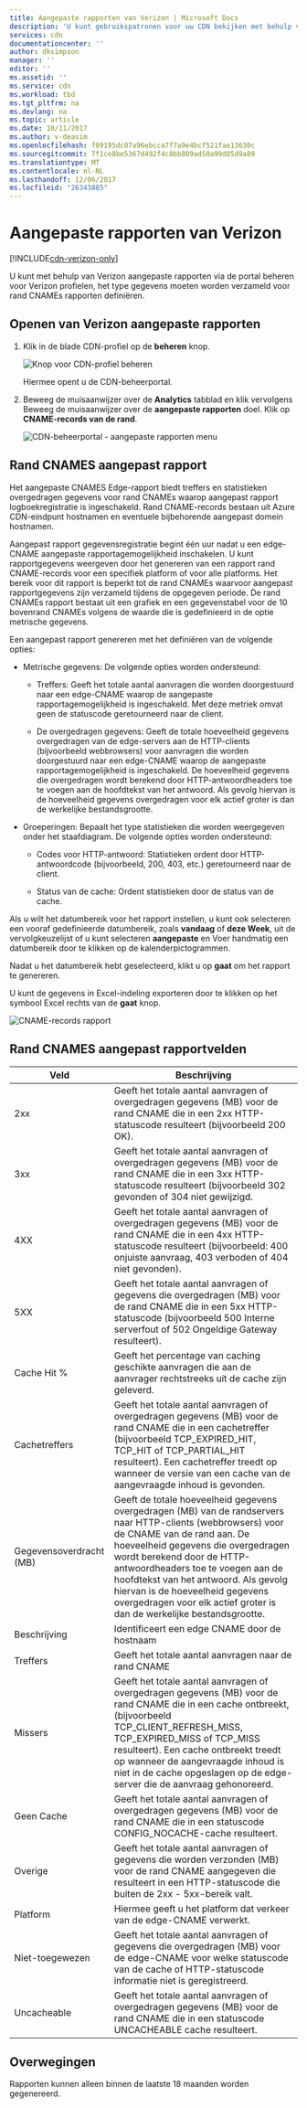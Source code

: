 ```yaml
---
title: Aangepaste rapporten van Verizon | Microsoft Docs
description: 'U kunt gebruikspatronen voor uw CDN bekijken met behulp van de volgende rapporten: bandbreedte, de hoeveelheid overgedragen gegevens, treffers, Cache statussen, Cache Hit Ratio, IPV4/IPV6-gegevens overgebracht.'
services: cdn
documentationcenter: ''
author: dksimpson
manager: ''
editor: ''
ms.assetid: ''
ms.service: cdn
ms.workload: tbd
ms.tgt_pltfrm: na
ms.devlang: na
ms.topic: article
ms.date: 10/11/2017
ms.author: v-deasim
ms.openlocfilehash: f09195dc07a96ebcca7f7a9e4bcf521fae13630c
ms.sourcegitcommit: 7f1ce8be5367d492f4c8bb889ad50a99d85d9a89
ms.translationtype: MT
ms.contentlocale: nl-NL
ms.lasthandoff: 12/06/2017
ms.locfileid: "26343885"
---
```

# <a name="custom-reports-from-verizon"></a>Aangepaste rapporten van Verizon

[!INCLUDE[cdn-verizon-only](../../includes/cdn-verizon-only.md)]

U kunt met behulp van Verizon aangepaste rapporten via de portal beheren voor Verizon profielen, het type gegevens moeten worden verzameld voor rand CNAMEs rapporten definiëren.


## <a name="accessing-verizon-custom-reports"></a>Openen van Verizon aangepaste rapporten
1. Klik in de blade CDN-profiel op de **beheren** knop.
   
    ![Knop voor CDN-profiel beheren](./media/cdn-reports/cdn-manage-btn.png)
   
    Hiermee opent u de CDN-beheerportal.
2. Beweeg de muisaanwijzer over de **Analytics** tabblad en klik vervolgens Beweeg de muisaanwijzer over de **aangepaste rapporten** doel. Klik op **CNAME-records van de rand**.
   
    ![CDN-beheerportal - aangepaste rapporten menu](./media/cdn-reports/cdn-custom-reports.png)

## <a name="edge-cnames-custom-report"></a>Rand CNAMES aangepast rapport
Het aangepaste CNAMES Edge-rapport biedt treffers en statistieken overgedragen gegevens voor rand CNAMEs waarop aangepast rapport logboekregistratie is ingeschakeld. Rand CNAME-records bestaan uit Azure CDN-eindpunt hostnamen en eventuele bijbehorende aangepast domein hostnamen. 

Aangepast rapport gegevensregistratie begint één uur nadat u een edge-CNAME aangepaste rapportagemogelijkheid inschakelen. U kunt rapportgegevens weergeven door het genereren van een rapport rand CNAME-records voor een specifiek platform of voor alle platforms. Het bereik voor dit rapport is beperkt tot de rand CNAMEs waarvoor aangepast rapportgegevens zijn verzameld tijdens de opgegeven periode. De rand CNAMEs rapport bestaat uit een grafiek en een gegevenstabel voor de 10 bovenrand CNAMEs volgens de waarde die is gedefinieerd in de optie metrische gegevens. 

Een aangepast rapport genereren met het definiëren van de volgende opties:

- Metrische gegevens: De volgende opties worden ondersteund:

   - Treffers: Geeft het totale aantal aanvragen die worden doorgestuurd naar een edge-CNAME waarop de aangepaste rapportagemogelijkheid is ingeschakeld. Met deze metriek omvat geen de statuscode geretourneerd naar de client.

   - De overgedragen gegevens: Geeft de totale hoeveelheid gegevens overgedragen van de edge-servers aan de HTTP-clients (bijvoorbeeld webbrowsers) voor aanvragen die worden doorgestuurd naar een edge-CNAME waarop de aangepaste rapportagemogelijkheid is ingeschakeld. De hoeveelheid gegevens die overgedragen wordt berekend door HTTP-antwoordheaders toe te voegen aan de hoofdtekst van het antwoord. Als gevolg hiervan is de hoeveelheid gegevens overgedragen voor elk actief groter is dan de werkelijke bestandsgrootte.

- Groeperingen: Bepaalt het type statistieken die worden weergegeven onder het staafdiagram. De volgende opties worden ondersteund:

   - Codes voor HTTP-antwoord: Statistieken ordent door HTTP-antwoordcode (bijvoorbeeld, 200, 403, etc.) geretourneerd naar de client. 

   - Status van de cache: Ordent statistieken door de status van de cache.


Als u wilt het datumbereik voor het rapport instellen, u kunt ook selecteren een vooraf gedefinieerde datumbereik, zoals **vandaag** of **deze Week**, uit de vervolgkeuzelijst of u kunt selecteren **aangepaste** en Voer handmatig een datumbereik door te klikken op de kalenderpictogrammen. 

Nadat u het datumbereik hebt geselecteerd, klikt u op **gaat** om het rapport te genereren.

U kunt de gegevens in Excel-indeling exporteren door te klikken op het symbool Excel rechts van de **gaat** knop.

![CNAME-records rapport](./media/cdn-reports/cdn-cnames-report.png)

## <a name="edge-cnames-custom-report-fields"></a>Rand CNAMES aangepast rapportvelden

| Veld                     | Beschrijving   |
|---------------------------|---------------|
| 2xx                       | Geeft het totale aantal aanvragen of overgedragen gegevens (MB) voor de rand CNAME die in een 2xx HTTP-statuscode resulteert (bijvoorbeeld 200 OK). |
| 3xx                       | Geeft het totale aantal aanvragen of overgedragen gegevens (MB) voor de rand CNAME die in een 3xx HTTP-statuscode resulteert (bijvoorbeeld 302 gevonden of 304 niet gewijzigd. |
| 4XX                       | Geeft het totale aantal aanvragen of overgedragen gegevens (MB) voor de rand CNAME die in een 4xx HTTP-statuscode resulteert (bijvoorbeeld: 400 onjuiste aanvraag, 403 verboden of 404 niet gevonden). |
| 5XX                       | Geeft het totale aantal aanvragen of gegevens die overgedragen (MB) voor de rand CNAME die in een 5xx HTTP-statuscode (bijvoorbeeld 500 Interne serverfout of 502 Ongeldige Gateway resulteert). |
| Cache Hit %               | Geeft het percentage van caching geschikte aanvragen die aan de aanvrager rechtstreeks uit de cache zijn geleverd. |
| Cachetreffers                | Geeft het totale aantal aanvragen of overgedragen gegevens (MB) voor de rand CNAME die in een cachetreffer (bijvoorbeeld TCP_EXPIRED_HIT, TCP_HIT of TCP_PARTIAL_HIT resulteert). Een cachetreffer treedt op wanneer de versie van een cache van de aangevraagde inhoud is gevonden. |
| Gegevensoverdracht (MB)     | Geeft de totale hoeveelheid gegevens overgedragen (MB) van de randservers naar HTTP-clients (webbrowsers) voor de CNAME van de rand aan. De hoeveelheid gegevens die overgedragen wordt berekend door de HTTP-antwoordheaders toe te voegen aan de hoofdtekst van het antwoord. Als gevolg hiervan is de hoeveelheid gegevens overgedragen voor elk actief groter is dan de werkelijke bestandsgrootte. |
| Beschrijving               | Identificeert een edge CNAME door de hostnaam |
| Treffers                      | Geeft het totale aantal aanvragen naar de rand CNAME |
| Missers                    | Geeft het totale aantal aanvragen of overgedragen gegevens (MB) voor de rand CNAME die in een cache ontbreekt, (bijvoorbeeld TCP_CLIENT_REFRESH_MISS, TCP_EXPIRED_MISS of TCP_MISS resulteert). Een cache ontbreekt treedt op wanneer de aangevraagde inhoud is niet in de cache opgeslagen op de edge-server die de aanvraag gehonoreerd. | 
| Geen Cache                  | Geeft het totale aantal aanvragen of overgedragen gegevens (MB) voor de rand CNAME die in een statuscode CONFIG_NOCACHE-cache resulteert.  |
| Overige                     | Geeft het totale aantal aanvragen of gegevens die worden verzonden (MB) voor de rand CNAME aangegeven die resulteert in een HTTP-statuscode die buiten de 2xx - 5xx-bereik valt. |
| Platform                  | Hiermee geeft u het platform dat verkeer van de edge-CNAME verwerkt. |
| Niet-toegewezen               | Geeft het totale aantal aanvragen of gegevens die overgedragen (MB) voor de edge-CNAME voor welke statuscode van de cache of HTTP-statuscode informatie niet is geregistreerd.  |
| Uncacheable               | Geeft het totale aantal aanvragen of overgedragen gegevens (MB) voor de rand CNAME die in een statuscode UNCACHEABLE cache resulteert.  |


## <a name="considerations"></a>Overwegingen
Rapporten kunnen alleen binnen de laatste 18 maanden worden gegenereerd.


